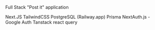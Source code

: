 Full Stack "Post it" application

Next.JS
TailwindCSS
PostgreSQL (Railway.app)
Prisma
NextAuth.js - Google Auth
Tanstack react query
